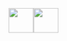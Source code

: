 <div align="center"><img align="center" height="50" src="https://github-readme-stats.vercel.app/api?username=leticiabeluzi&theme=dark&show_icons=true" /><img height="50" align="center" src="https://github-readme-stats.vercel.app/api/top-langs/?username=leticiabeluzi&theme=dark" /></div>

